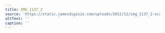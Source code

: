 ```yaml
---
title: IMG_1137_2
source: 'https://static.jamesdigioia.com/uploads/2012/12/img_1137_2-scaled.jpg'
altText: ''
caption: ''
---
```


